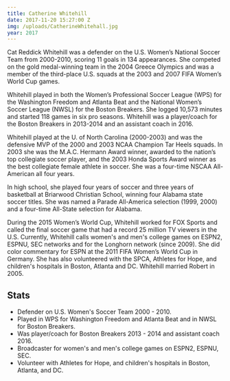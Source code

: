 ```yaml
---
title: Catherine Whitehill
date: 2017-11-20 15:27:00 Z
img: /uploads/CatherineWhitehall.jpg
year: 2017
---
```


Cat Reddick Whitehill was a defender on the U.S. Women’s National Soccer Team from 2000-2010, scoring 11 goals in 134 appearances. She competed on the gold medal-winning team in the 2004 Greece Olympics and was a member of the third-place U.S. squads at the 2003 and 2007 FIFA Women’s World Cup games.

Whitehill played in both the Women’s Professional Soccer League (WPS) for the Washington Freedom and Atlanta Beat and the National Women’s Soccer League (NWSL) for the Boston Breakers. She logged 10,573 minutes and started 118 games in six pro seasons. Whitehill was a player/coach for the Boston Breakers in 2013-2014 and an assistant coach in 2016.

Whitehill played at the U. of North Carolina (2000-2003) and was the defensive MVP of the 2000 and 2003 NCAA Champion Tar Heels squads. In 2003 she was the M.A.C. Hermann Award winner, awarded to the nation’s top collegiate soccer player, and the 2003 Honda Sports Award winner as the best collegiate female athlete in soccer. She was a four-time NSCAA All-American all four years.

In high school, she played four years of soccer and three years of basketball at Briarwood Christian School, winning four Alabama state soccer titles. She was named a Parade All-America selection (1999, 2000) and a four-time All-State selection for Alabama.

During the 2015 Women’s World Cup, Whitehill worked for FOX Sports and called the final soccer game that had a record 25 million TV viewers in the U.S. Currently, Whitehill calls women's and men's college games on ESPN2, ESPNU, SEC networks and for the Longhorn network (since 2009). She did color commentary for ESPN at the 2011 FIFA Women’s World Cup in Germany. She has also volunteered with the SPCA, Athletes for Hope, and children's hospitals in Boston, Atlanta and DC. Whitehill married Robert in 2005.


## Stats
* Defender on U.S. Women's Soccer Team 2000 - 2010.
* Played in WPS for Washington Freedom and Atlanta Beat and in NWSL for Boston Breakers.
* Was player/coach for Boston Breakers 2013 - 2014 and assistant coach 2016.
* Broadcaster for women's and men's college games on ESPN2, ESPNU, SEC.
* Volunteer with Athletes for Hope, and children's hospitals in Boston, Atlanta, and DC.


